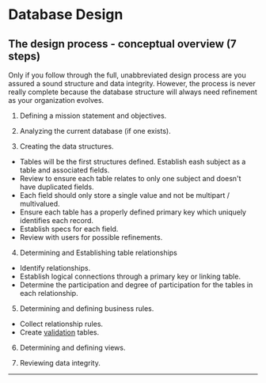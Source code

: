 # Database Design

## The design process - conceptual overview (7 steps)
Only if you follow through the full, unabbreviated design process are you assured a sound structure and data integrity.
However, the process is never really complete because the database structure will always need refinement as your organization evolves. 
1. Defining a mission statement and objectives.
2. Analyzing the current database (if one exists).

3. Creating the data structures.
  * Tables will be the first structures defined. Establish eash subject as a table and associated fields.
  * Review to ensure each table relates to only one subject and doesn't have duplicated fields.
  * Each field should only store a single value and not be multipart / multivalued.
  * Ensure each table has a properly defined primary key which uniquely identifies each record.
  * Establish specs for each field.
  * Review with users for possible refinements.
  
4. Determining and Establishing table relationships
  * Identify relationships.
  * Establish logical connections through a primary key or linking table.
  * Determine the participation and degree of participation for the tables in each relationship.

5. Determining and defining business rules.
  * Collect relationship rules.
  * Create [validation](https://www.databasejournal.com/features/mssql/article.php/3811831/Using-Check-Constraints-to-Validate-Data-in-SQL-Server.htm) tables.
  
6. Determining and defining views.

7. Reviewing data integrity.

---
